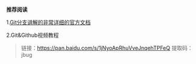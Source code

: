 **推荐阅读**

1.[Git分支讲解的非常详细的官方文档](https://git-scm.com/book/zh/v1/Git-%E5%88%86%E6%94%AF-%E4%BD%95%E8%B0%93%E5%88%86%E6%94%AF)

2.Git&Github视频教程

> 链接：https://pan.baidu.com/s/1jNyoApRhuVveJnqehTPFeQ  提取码：jbug 
